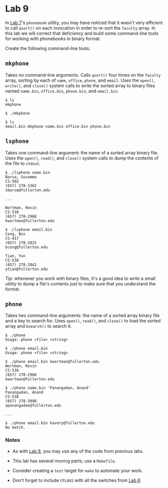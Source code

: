 # Lab 9

In [Lab 7][1]'s `phonebook` utility, you may have noticed that it wasn't
very efficient to call `qsort()` on each invocation in order to re-sort
the `faculty` array. In this lab we will correct that deficiency and build
some command-line tools for working with phonebooks in binary format.

Create the following command-line tools:

## `mkphone`

Takes no command-line arguments. Calls `qsort()` four times on the
`faculty` array, sorting by each of `name`, `office`, `phone`, and
`email`. Uses the `open()`, `write()`, and `close()` system calls to
write the sorted array to binary files named `name.bin`, `office.bin`,
`phone.bin`, and `email.bin`.

    $ ls
    mkphone

    $ ./mkphone

    $ ls
    email.bin mkphone name.bin office.bin phone.bin


## `lsphone`

Takes one command-line argument: the name of a sorted array binary
file. Uses the `open()`, `read()`, and `close()` system calls to dump
the contents of the file to `stdout`.

    $ ./lsphone name.bin
    Barua, Susamma
    CS-502
    (657) 278-3362
    sbarua@fullerton.edu

    ...

    Wortman, Kevin
    CS-538
    (657) 278-2968
    kwortman@fullerton.edu

    $ ./lsphone email.bin
    Cong, Bin
    CS-417
    (657) 278-2031
    bcong@fullerton.edu

    Tian, Yun
    CS-538
    (657) 278-2041
    ytian@fullerton.edu

*Tip*: whenever you work with binary files, it's a good idea to write a
small utility to dump a file's contents just to make sure that you
understand the format.


## `phone`

Takes two command-line arguments: the name of a sorted array binary
file and a key to search for. Uses `open()`, `read()`, and `close()`
to load the sorted array and `bsearch()` to search it.

    $ ./phone
    Usage: phone <file> <string>

    $ ./phone email.bin
    Usage: phone <file> <string>

    $ ./phone email.bin kwortman@fullerton.edu
    Wortman, Kevin
    CS-538
    (657) 278-2968
    kwortman@fullerton.edu

    $ ./phone name.bin 'Panangadan, Anand'
    Panangadan, Anand
    CS-538
    (657) 278-3998
    apanangadan@fullerton.edu

    ...

    $ ./phone email.bin kavery@fullerton.edu
    No match.


### Notes

 * As with [Lab 8][2], you may use any of the code from previous labs.

 * This lab has several moving parts; use a `Makefile`.
 
 * Consider creating a `test` target for `make` to automate your work.

 * Don't forget to include `CFLAGS` with all the switches from [Lab 6][3].


[1]: https://github.com/ProfAvery/cpsc223c/blob/master/lab07/
[2]: https://github.com/ProfAvery/cpsc223c/blob/master/lab08.md
[3]: https://github.com/ProfAvery/cpsc223c/blob/master/lab06/Makefile

